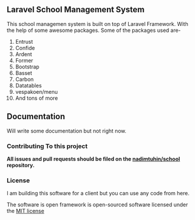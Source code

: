 ## Laravel School Management System

This school managemen system is built on top of Laravel Framework. With the help of some awesome packages. Some of the packages used are-
1. Entrust
2. Confide
3. Ardent
4. Former
5. Bootstrap
6. Basset
7. Carbon
8. Datatables
9. vespakoen/menu
10. And tons of more



##  Documentation

Will write some documentation but not right now.

### Contributing To this project

**All issues and pull requests should be filed on the [nadimtuhin/school](http://github.com/nadimtuhin/school) repository.**

### License
I am building this software for a client but you can use any code from here.

The software is open framework is open-sourced software licensed under the [MIT license](http://opensource.org/licenses/MIT)
